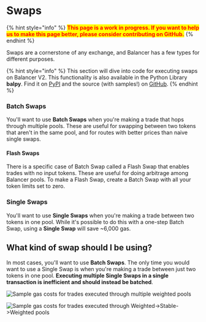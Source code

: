 # Swaps

{% hint style="info" %}
<mark style="color:red;">**This page is a work in progress. If you want to help us to make this page better, please consider contributing on GitHub.**</mark>
{% endhint %}

Swaps are a cornerstone of any exchange, and Balancer has a few types for different purposes.

{% hint style="info" %}
This section will dive into code for executing swaps on Balancer V2. This functionality is also available in the Python Library **balpy**. Find it on [PyPI](https://pypi.org/project/balpy/) and the source (with samples!) on [GitHub](https://github.com/gerrrg/balpy/).
{% endhint %}

### Batch Swaps

You'll want to use **Batch Swaps** when you're making a trade that hops through multiple pools. These are useful for swapping between two tokens that aren't in the same pool, and for routes with better prices than naive single swaps.

#### Flash Swaps

There is a specific case of Batch Swap called a Flash Swap that enables trades with no input tokens. These are useful for doing arbitrage among Balancer pools. To make a Flash Swap, create a Batch Swap with all your token limits set to zero.

### Single Swaps

You'll want to use **Single Swaps** when you're making a trade between two tokens in one pool. While it's possible to do this with a one-step Batch Swap, using a **Single Swap** will save \~6,000 gas.

## What kind of swap should I be using?

In most cases, you'll want to use **Batch Swaps**. The only time you would want to use a Single Swap is when you're making a trade between just two tokens in one pool. **Executing multiple Single Swaps in a single transaction is inefficient and should instead be batched**.

![Sample gas costs for trades executed through multiple weighted pools](<../../.gitbook/assets/Screen Shot 2021-10-05 at 8.16.12 AM (1).png>)

![Sample gas costs for trades executed through Weighted->Stable->Weighted pools](<../../.gitbook/assets/Screen Shot 2021-10-05 at 8.16.07 AM (1).png>)
